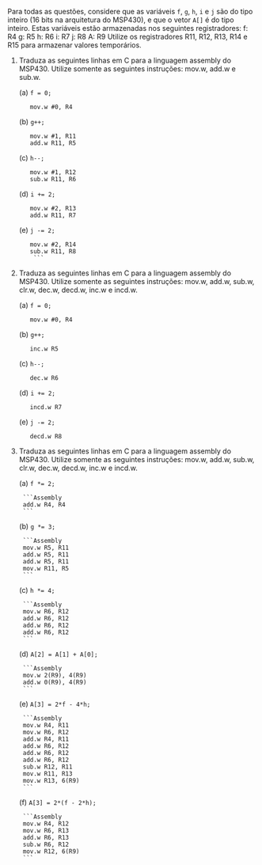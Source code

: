 ﻿Para todas as questões, considere que as variáveis `f`, `g`, `h`, `i` e `j` são do tipo inteiro (16 bits na arquitetura do MSP430), e que o vetor `A[]` é do tipo inteiro. Estas variáveis estão armazenadas nos seguintes registradores:
	f: R4
	g: R5
	h: R6
	i: R7
	j: R8
	A: R9
Utilize os registradores R11, R12, R13, R14 e R15 para armazenar valores temporários.

1. Traduza as seguintes linhas em C para a linguagem assembly do MSP430. Utilize somente as seguintes instruções: mov.w, add.w e sub.w.

	(a) `f = 0;`
	
	```Assembly
	   mov.w #0, R4
	```
	(b) `g++;`
	
	```Assembly
	   mov.w #1, R11
	   add.w R11, R5
	```
	  
	(c) `h--;`
	
	```Assembly
	   mov.w #1, R12
	   sub.w R11, R6
	```
	  
	(d) `i += 2;`	
	
	```Assembly
	   mov.w #2, R13
	   add.w R11, R7
	```	
	  
	(e) `j -= 2;`	
	
	```Assembly
	   mov.w #2, R14
	   sub.w R11, R8
        ```
	
2. Traduza as seguintes linhas em C para a linguagem assembly do MSP430. Utilize somente as seguintes instruções: mov.w, add.w, sub.w, clr.w, dec.w, decd.w, inc.w e incd.w.

	(a) `f = 0;`
	
	```Assembly
	   mov.w #0, R4
	```	
	   
	(b) `g++;`
	
	```Assembly 
	   inc.w R5
	```	
	   
	(c) `h--;`
	
	```Assembly 
	   dec.w R6
	```	
	   
	(d) `i += 2;`
	
	```Assembly 
	   incd.w R7
	```
	   
	(e) `j -= 2;`
	
	```Assembly
	   decd.w R8
	```
	   
	
3. Traduza as seguintes linhas em C para a linguagem assembly do MSP430. Utilize somente as seguintes instruções: mov.w, add.w, sub.w, clr.w, dec.w, decd.w, inc.w e incd.w.

	(a) `f *= 2;`
	
		```Assembly  
		add.w R4, R4
		```
	
	(b) `g *= 3;`
	
		```Assembly
		mov.w R5, R11
		add.w R5, R11
		add.w R5, R11
		mov.w R11, R5
		```
	  
	(c) `h *= 4;`
	
		```Assembly
		mov.w R6, R12
		add.w R6, R12
		add.w R6, R12
		add.w R6, R12
		```
	  
	(d) `A[2] = A[1] + A[0];`
	 
		```Assembly
		mov.w 2(R9), 4(R9)
		add.w 0(R9), 4(R9)
		```
	 
	(e) `A[3] = 2*f - 4*h;`

		```Assembly
		mov.w R4, R11
		mov.w R6, R12
		add.w R4, R11
		add.w R6, R12
		add.w R6, R12
		add.w R6, R12
		sub.w R12, R11
		mov.w R11, R13
		mov.w R13, 6(R9)
		```  
	
	(f) `A[3] = 2*(f - 2*h);`
	
		```Assembly
		mov.w R4, R12
		mov.w R6, R13
		add.w R6, R13
		sub.w R6, R12
		mov.w R12, 6(R9)
		```

